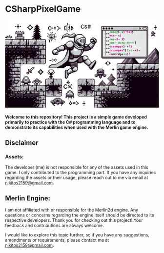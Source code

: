 # CSharpPixelGame
![](/Visual_Presentation/Image_Game_1.png)

#### Welcome to this repository! This project is a simple game developed primarily to practice with the C# programming language and to demonstrate its capabilities when used with the Merlin game engine.

## Disclaimer

### Assets:
The developer (me) is not responsible for any of the assets used in this game. I only contributed to the programming part. If you have any inquiries regarding the assets or their usage, please reach out to me via email at nikitos2159@gmail.com.
## Merlin Engine:
I am not affiliated with or responsible for the Merlin2d engine. Any questions or concerns regarding the engine itself should be directed to its respective developers.
Thank you for checking out this project! Your feedback and contributions are always welcome.

I would like to explore this topic further, so if you have any suggestions, amendments or requirements, please contact me at nikitos2159@gmail.com.
